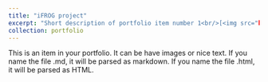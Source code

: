 ```yaml
---
title: "iFROG project"
excerpt: "Short description of portfolio item number 1<br/>[<img src="https://www.youtube.com/watch?v=1KYhJjmk5II">](https://www.youtube.com/watch?v=1KYhJjmk5II)
collection: portfolio
---
```


This is an item in your portfolio. It can be have images or nice text. If you name the file .md, it will be parsed as markdown. If you name the file .html, it will be parsed as HTML. 
